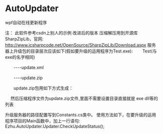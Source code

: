 # AutoUpdater
wpf自动在线更新程序


注：
此软件参考csdn上别人的示例 改进后的版本
压缩解压用到开源库SharpZipLib，官网: http://www.icsharpcode.net/OpenSource/SharpZipLib/Download.aspx
服务器上升级包的目录层次应该如下(假如要升级的运用程序为Test.exe):
　　Test(与exe的名字相同)

　　----update.xml

　　----update.zip

　　update.zip包用如下方式生成：

　  然后压缩程序文件为update.zip文件,里面不需要设置目录直接就是 exe dll等的列表

升级服务器的路径配置写到Constants.cs类中。
使用方法如下，在要升级的运用程序项目的Main函数中，加上一行语句:
Ezhu.AutoUpdater.Updater.CheckUpdateStatus();

